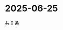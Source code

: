 # 2025-06-25

共 0 条

<!-- BEGIN ZHIHUQUESTIONS -->
<!-- 最后更新时间 Wed Jun 25 2025 07:11:07 GMT+0800 (China Standard Time) -->

<!-- END ZHIHUQUESTIONS -->
